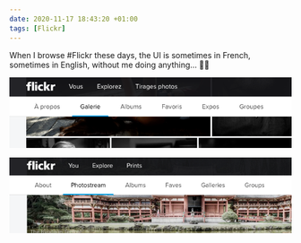 ```yaml
---
date: 2020-11-17 18:43:20 +01:00
tags: [Flickr]
---
```


When I browse #Flickr these days, the UI is sometimes in French, sometimes in English, without me doing anything… 🤷‍♂️

![Flickr UI in French](flickr-ui-french.png)

![Flickr UI in English](flickr-ui-english.png)
